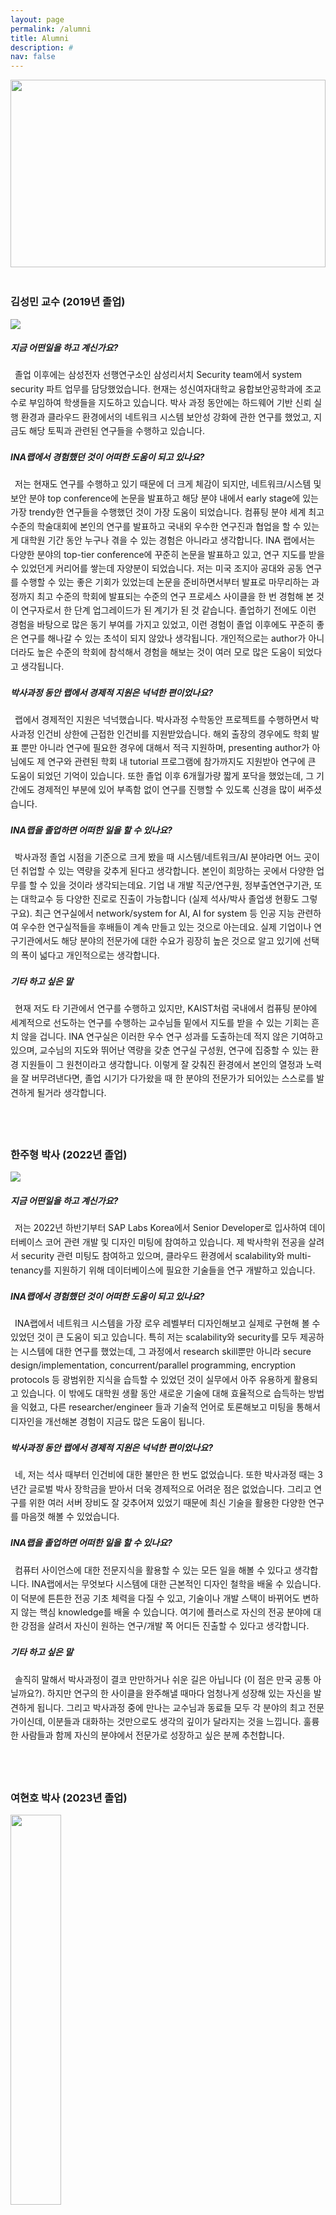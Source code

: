 ```yaml
---
layout: page
permalink: /alumni
title: Alumni
description: # 
nav: false
---
```

<style>
    p {
        text-indent: 0.5em;
        line-height: 1.6em;
    }

    .cover-img-container {
        margin-top: 1em;
        margin-bottom: 3em;
    }

    .cover-img {
        object-fit: cover;
        object-position: 50% 0%;
        width: 100%;
        height: 300px;
        margin-left: auto;
        margin-right: auto;
        display: block;
    }
</style>


<div class="cover-img-container">
    <img src="/assets/img/nasa.jpg" class="cover-img rounded z-depth-1"/>
</div>


### <span class="font-weight-bold">김성민</span> <b>교수</b> (2019년 졸업)

<div class="profile float-right small">
    <img src="/assets/img/profile/seongmin-kim-2.jpg"/>
</div>

<div style="margin-bottom: 1em"></div>

##### <span class="font-weight-bold">지금 어떤일을 하고 계신가요?</span>

졸업 이후에는 삼성전자 선행연구소인 삼성리서치 Security team에서 system security 파트 업무를 담당했었습니다. 현재는 <span class="font-weight-bold">성신여자대학교 융합보안공학과</span>에 <span class="font-weight-bold">조교수</span>로 부임하여 학생들을 지도하고 있습니다. 박사 과정 동안에는 하드웨어 기반 신뢰 실행 환경과 클라우드 환경에서의 네트워크 시스템 보안성 강화에 관한 연구를 했었고, 지금도 해당 토픽과 관련된 연구들을 수행하고 있습니다.

##### <span class="font-weight-bold">INA랩에서 경험했던 것이 어떠한 도움이 되고 있나요? </span>

저는 현재도 연구를 수행하고 있기 때문에 더 크게 체감이 되지만, 네트워크/시스템 및 보안 분야 top conference에 논문을 발표하고 해당 분야 내에서 early stage에 있는 가장 trendy한 연구들을 수행했던 것이 가장 도움이 되었습니다. 컴퓨팅 분야 세계 최고 수준의 학술대회에 본인의 연구를 발표하고 국내외 우수한 연구진과 협업을 할 수 있는게 대학원 기간 동안 누구나 겪을 수 있는 경험은 아니라고 생각합니다. INA 랩에서는 다양한 분야의 top-tier conference에 꾸준히 논문을 발표하고 있고, 연구 지도를 받을 수 있었던게 커리어를 쌓는데 자양분이 되었습니다. 저는 미국 조지아 공대와 공동 연구를 수행할 수 있는 좋은 기회가 있었는데 논문을 준비하면서부터 발표로 마무리하는 과정까지 최고 수준의 학회에 발표되는 수준의 연구 프로세스 사이클을 한 번 경험해 본 것이 연구자로서 한 단계 업그레이드가 된 계기가 된 것 같습니다.  졸업하기 전에도 이런 경험을 바탕으로 많은 동기 부여를 가지고 있었고, 이런 경험이 졸업 이후에도 꾸준히 좋은 연구를 해나갈 수 있는 초석이 되지 않았나 생각됩니다.  개인적으로는 author가 아니더라도 높은 수준의 학회에 참석해서 경험을 해보는 것이 여러 모로 많은 도움이 되었다고 생각됩니다.

##### <span class="font-weight-bold">박사과정 동안 랩에서 경제적 지원은 넉넉한 편이었나요?</span>

랩에서 경제적인 지원은 넉넉했습니다. 박사과정 수학동안 프로젝트를 수행하면서 박사과정 인건비 상한에 근접한 인건비를 지원받았습니다. 해외 출장의 경우에도 학회 발표 뿐만 아니라 연구에 필요한 경우에 대해서 적극 지원하며, presenting author가 아님에도 제 연구와 관련된 학회 내 tutorial 프로그램에 참가까지도 지원받아 연구에 큰 도움이 되었던 기억이 있습니다. 또한 졸업 이후 6개월가량 짧게 포닥을 했었는데, 그 기간에도 경제적인 부분에 있어 부족함 없이 연구를 진행할 수 있도록 신경을 많이 써주셨습니다.

##### <span class="font-weight-bold">INA랩을 졸업하면 어떠한 일을 할 수 있나요?</span>

박사과정 졸업 시점을 기준으로 크게 봤을 때 시스템/네트워크/AI 분야라면 어느 곳이던 취업할 수 있는 역량을 갖추게 된다고 생각합니다. 본인이 희망하는 곳에서 다양한 업무를 할 수 있을 것이라 생각되는데요. 기업 내 개발 직군/연구원, 정부출연연구기관, 또는 대학교수 등 다양한 진로로 진출이 가능합니다 (실제 석사/박사 졸업생 현황도 그렇구요). 최근 연구실에서 network/system for AI, AI for system 등 인공 지능 관련하여 우수한 연구실적들을 후배들이 계속 만들고 있는 것으로 아는데요. 실제 기업이나 연구기관에서도 해당 분야의 전문가에 대한 수요가 굉장히 높은 것으로 알고 있기에 선택의 폭이 넓다고 개인적으로는 생각합니다.

##### <span class="font-weight-bold">기타 하고 싶은 말</span>

현재 저도 타 기관에서 연구를 수행하고 있지만, KAIST처럼 국내에서 컴퓨팅 분야에 세계적으로 선도하는 연구를 수행하는 교수님들 밑에서 지도를 받을 수 있는 기회는 흔치 않을 겁니다. INA 연구실은 이러한 우수 연구 성과를 도출하는데 적지 않은 기여하고 있으며, 교수님의 지도와 뛰어난 역량을 갖춘 연구실 구성원, 연구에 집중할 수 있는 환경 지원들이 그 원천이라고 생각합니다. 이렇게 잘 갖춰진 환경에서 본인의 열정과 노력을 잘 버무려낸다면, 졸업 시기가 다가왔을 때 한 분야의 전문가가 되어있는 스스로를 발견하게 될거라 생각합니다. 

<div style="margin-bottom: 75px"></div>

### <span class="font-weight-bold">한주형</span> <b>박사</b> (2022년 졸업)
<div class="profile float-right small">
    <img src="/assets/img/profile/juhyeng-han.jpg"/>
</div>

<div style="margin-bottom: 1em"></div>

##### <span class="font-weight-bold">지금 어떤일을 하고 계신가요?</span>

저는 2022년 하반기부터 <span class="font-weight-bold">SAP Labs Korea</span>에서 <span class="font-weight-bold">Senior Developer</span>로 입사하여 데이터베이스 코어 관련 개발 및 디자인 미팅에 참여하고 있습니다. 제 박사학위 전공을 살려서 security 관련 미팅도 참여하고 있으며, 클라우드 환경에서 scalability와 multi-tenancy를 지원하기 위해 데이터베이스에 필요한 기술들을 연구 개발하고 있습니다.

##### <span class="font-weight-bold">INA랩에서 경험했던 것이 어떠한 도움이 되고 있나요?</span>

INA랩에서 네트워크 시스템을 가장 로우 레벨부터 디자인해보고 실제로 구현해 볼 수 있었던 것이 큰 도움이 되고 있습니다. 특히 저는 scalability와 security를 모두 제공하는 시스템에 대한 연구를 했었는데, 그 과정에서 research skill뿐만 아니라 secure design/implementation, concurrent/parallel programming, encryption protocols 등 광범위한 지식을 습득할 수 있었던 것이 실무에서 아주 유용하게 활용되고 있습니다. 이 밖에도 대학원 생활 동안 새로운 기술에 대해 효율적으로 습득하는 방법을 익혔고, 다른 researcher/engineer 들과 기술적 언어로 토론해보고 미팅을 통해서 디자인을 개선해본 경험이 지금도 많은 도움이 됩니다.

##### <span class="font-weight-bold">박사과정 동안 랩에서 경제적 지원은 넉넉한 편이었나요?</span>

네, 저는 석사 때부터 인건비에 대한 불만은 한 번도 없었습니다. 또한 박사과정 때는 3년간 글로벌 박사 장학금을 받아서 더욱 경제적으로 어려운 점은 없었습니다. 그리고 연구를 위한 여러 서버 장비도 잘 갖추어져 있었기 때문에 최신 기술을 활용한 다양한 연구를 마음껏 해볼 수 있었습니다.

##### <span class="font-weight-bold">INA랩을 졸업하면 어떠한 일을 할 수 있나요?</span>

컴퓨터 사이언스에 대한 전문지식을 활용할 수 있는 모든 일을 해볼 수 있다고 생각합니다. INA랩에서는 무엇보다 시스템에 대한 근본적인 디자인 철학을 배울 수 있습니다. 이 덕분에 튼튼한 전공 기초 체력을 다질 수 있고, 기술이나 개발 스택이 바뀌어도 변하지 않는 핵심 knowledge를 배울 수 있습니다. 여기에 플러스로 자신의 전공 분야에 대한 강점을 살려서 자신이 원하는 연구/개발 쪽 어디든 진출할 수 있다고 생각합니다.

##### <span class="font-weight-bold">기타 하고 싶은 말</span>

솔직히 말해서 박사과정이 결코 만만하거나 쉬운 길은 아닙니다 (이 점은 만국 공통 아닐까요?). 하지만 연구의 한 사이클을 완주해낼 때마다 엄청나게 성장해 있는 자신을 발견하게 됩니다. 그리고 박사과정 중에 만나는 교수님과 동료들 모두 각 분야의 최고 전문가이신데, 이분들과 대화하는 것만으로도 생각의 깊이가 달라지는 것을 느낍니다. 훌륭한 사람들과 함께 자신의 분야에서 전문가로 성장하고 싶은 분께 추천합니다.

<div style="margin-bottom: 75px"></div>

### <span class="font-weight-bold">여현호</span> <b>박사</b> (2023년 졸업)
<div class="profile float-right small">
    <img src="/assets/img/profile/hyunho-yeo.jpg" width="40%" height="40%">
</div>

<div style="margin-bottom: 1em"></div>

##### <span class="font-weight-bold">앞으로 어떤 일을 하실 계획인가요?</span>

저는 2023년 6월부터 **Moloco** 내에 **ML Infrastructure** 팀에 **Machine Learning Engineer**로 합류할 예정이며 추후 **Silicon Valley**에서 근무할 예정입니다 . Moloco는  ML을 통해 새로운 비즈니스를 개척하는 과정에 있으며 현재는 ML 기반 광고 시장을 주로 타겟하고 있습니다. 또한 Moloco는 미국 내에서 가장 빠르게 성장하는 스타트업 중 하나이며  (최근 3년간 4,445% 성장),  빅테크 핵심 인재들과  탑스쿨 박사들이 많이 합류하고 있어 높은 인재 밀도를 가지고 있습니다. 저는 Moloco에서 회사의 핵심 인프라인 ML serving systems을 새로 설계하고 개발하는 것을 리드할 예정입니다.

##### <span class="font-weight-bold">INA랩에서 경험했던 것이 어떠한 도움이 되나요?</span>

**해외로 꿈을 펼쳐나갈 기회가 열립니다.** INA에서는 모든 박사과정 학생들이 각자 전문 분야를 발굴하여 top-tier system conference 논문을 2~3편 이상 가지고 졸업하는 것을 지향합니다. 이는 미국 탑스쿨과 비교해서도 뛰어난 박사 실적에 해당하기에 여러분이 추후에 해외 학교 및 기업에 도전할 때 충분히 인정받을 수 있습니다. 또한, 저는 해외 취업을 준비했었는데 박사 과정을 하면서 배운 다방면의 역량이 회사 면접에 큰 도움이 되었습니다. 덕분에 대부분 면접을 굉장히 우수한 성적으로 통과해 회사에서 좋은 처우를 받을 수 있었습니다. 즉  INA에서는 해외로 도전할 수 있는 역량을 기르고 기회를 창출할 수 있는 곳이기에, 여러분이 박사 졸업 이후에 해외로 더 큰 꿈을 펼쳐나가고 싶다면 최적의 연구실이라고 생각합니다.

**세계적인 연구자/엔지니어로 성장할 수 있는 역량을 기를 수 있습니다.** INA에서 박사과정을 하면 여러분의 career에 평생 도움이 되는 life skills을 배울 수 있습니다. 이는 critical thinking problem identification, system design & implementation 등의 engineering skill 뿐 아니라, communication, presentation, writing, leadership 등과 같은 soft skill 또한 포함합니다. 이러한 life skills은 여러분이 어떤 분야를 하게 되든 어떤 직업을 가지든 여러분의 career에서 성공을 이루는데 가장 중요한 밑거름이 될 것으로 생각합니다. 저도 박사과정 때와 다른 새로운 분야와 새로운 직무에 도전하지만, 박사과정 때 배운 다방면의 역량이 있기에 앞으로 잘할 수 있을 것이라는 자신감이 생기는 것 같습니다. 특히  교수님께서 개별 학생의 성장에 큰 관심을 보이고 지도에 신경을 많이 써주시기에, 여러분의 career에서 큰 성장을 이뤄나가고 싶다면 INA가 여러분에게 좋은 연구실이 될 수 있다고 생각합니다. 

##### <span class="font-weight-bold">박사과정 동안 랩에서 경제적 지원은 넉넉한 편이었나요?</span>

교수님께서 항상 **학생들의 인건비를 우선시**하여 많이 챙겨주는 편이라 박사 과정 동안 불편함 없이 생활할 수 있었습니다. 많은 연구실 학생들이 뛰어난 연구실적으로 Scholarship, Travel grant, Prize 등을 받아 더 나은 경제적 혜택도 누리고 있습니다. 또한, 교수님께서 인건비 이외에 **연구에 필요한 장비도 적극 지원**해주어 박사과정 동안 연구하는데 어려움이 없었습니다. 현재 INA 연구실은 전자과에서 가장 우수한 수준의 서버(CPU/GPU)를 구축하고 있으며 더 큰 규모의 실험이 필요로 할 시 Microsoft Azure, Amazon AWS, Google cloud도 지원하고 있습니다.

##### <span class="font-weight-bold">INA랩을 졸업하면 어떠한 일을 할 수 있나요?</span> 

INA 랩에서 하는 computer system 연구는 computer science 내에서 가장 실용적인 학문에 속한다고 볼 수 있습니다. 그래서 여러분이 졸업할 때 연구원, 교수, 엔지니어 등 다양한 진로 선택지 중에 선택할 수 있는 게 큰 장점이라고 생각됩니다. 또한, 위에서 언급한 바와 같이 국제적으로 인정받을 수 있는 실력과 역량을 기를 수 있기에 국내 뿐 아니라 해외 유수 기업 및 학교에도 도전해볼 수 있습니다. 여러분이 어떠한 일을 하고 싶고 어떠한 꿈을 꾸고 있어도 INA 내에서 박사 과정을 성공적으로 수행하면 다 해낼 수 있을 것이라 자신합니다.

##### <span class="font-weight-bold">기타 하고 싶은 말</span>

INA에 와서 여러분이 하고 싶은 일에 도전하면서 여러분의 꿈에 한발 더 나아가보세요. INA에 와서 뛰어난 교수님, 졸업생, 연구실 선배님들과 새로운 connections을 만들어나가면 여러분의 career에 큰 도움이 될 것입니다. 6~7년간의 박사 과정 속에 많은 어려움이 있겠지만, 어느새 여러분이 크게 성장했다는 것을 느낄 수 있고 많은 기회가 앞으로 생길 것입니다.

